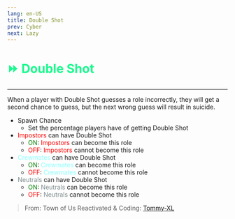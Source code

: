 ```yaml
---
lang: en-US
title: Double Shot
prev: Cyber
next: Lazy
---
```


# <font color=#19fa8d>⏩ <b>Double Shot</b></font> <Badge text="Helpful" type="tip" vertical="middle"/>
---

When a player with Double Shot guesses a role incorrectly, they will get a second chance to guess, but the next wrong guess will result in suicide.
* Spawn Chance
  * Set the percentage players have of getting Double Shot
* <font color=red>Impostors</font> can have Double Shot
  * <font color=green>ON</font>: <font color=red>Impostors</font> can become this role
  * <font color=red>OFF</font>: <font color=red>Impostors</font> cannot become this role
* <font color=#8cffff>Crewmates</font> can have Double Shot
  * <font color=green>ON</font>: <font color=#8cffff>Crewmates</font> can become this role
  * <font color=red>OFF</font>: <font color=#8cffff>Crewmates</font> cannot become this role
* <font color=#7f8c8d>Neutrals</font> can have Double Shot
  * <font color=green>ON</font>: <font color=#7f8c8d>Neutrals</font> can become this role
  * <font color=red>OFF</font>: <font color=#7f8c8d>Neutrals</font> cannot become this role

> From: Town of Us Reactivated & Coding: [Tommy-XL](https://github.com/Tommy-XL)